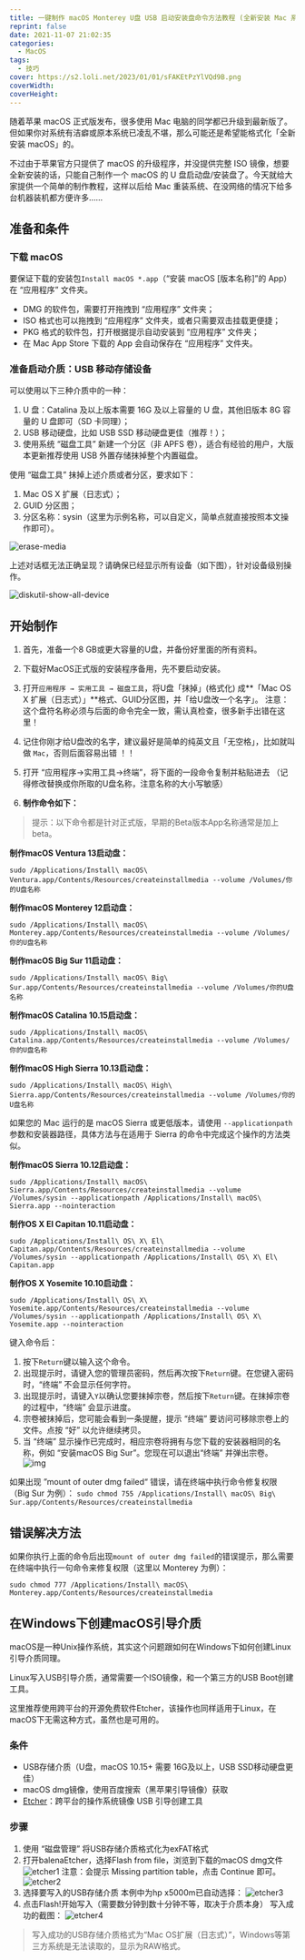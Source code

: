 ```yaml
---
title: 一键制作 macOS Monterey U盘 USB 启动安装盘命令方法教程 (全新安装 Mac 系统)
reprint: false
date: 2021-11-07 21:02:35
categories:
  - MacOS
tags:
  - 技巧
cover: https://s2.loli.net/2023/01/01/sFAKEtPzYlVQd9B.png
coverWidth:
coverHeight:
---
```


随着苹果 macOS 正式版发布，很多使用 Mac 电脑的同学都已升级到最新版了。但如果你对系统有洁癖或原本系统已凌乱不堪，那么可能还是希望能格式化「全新安装 macOS」的。

不过由于苹果官方只提供了 macOS 的升级程序，并没提供完整 ISO 镜像，想要全新安装的话，只能自己制作一个 macOS 的 U 盘启动盘/安装盘了。今天就给大家提供一个简单的制作教程，这样以后给 Mac 重装系统、在没网络的情况下给多台机器装机都方便许多……

## 准备和条件

### 下载 macOS

要保证下载的安装包`Install macOS *.app`（“安装 macOS [版本名称]”的 App）在 “应用程序” 文件夹。

- DMG 的软件包，需要打开拖拽到 “应用程序” 文件夹；
- ISO 格式也可以拖拽到 “应用程序” 文件夹，或者只需要双击挂载更便捷；
- PKG 格式的软件包，打开根据提示自动安装到 “应用程序” 文件夹；
- 在 Mac App Store 下载的 App 会自动保存在 “应用程序” 文件夹。

### 准备启动介质：USB 移动存储设备

可以使用以下三种介质中的一种：

1. U 盘：Catalina 及以上版本需要 16G 及以上容量的 U 盘，其他旧版本 8G 容量的 U 盘即可（SD 卡同理）；
2. USB 移动硬盘，比如 USB SSD 移动硬盘更佳（推荐！）；
3. 使用系统 “磁盘工具” 新建一个分区（非 APFS 卷），适合有经验的用户，大版本更新推荐使用 USB 外置存储抹掉整个内置磁盘。

使用 “磁盘工具” 抹掉上述介质或者分区，要求如下：

1. Mac OS X 扩展（日志式）；
2. GUID 分区图；
3. 分区名称：sysin（这里为示例名称，可以自定义，简单点就直接按照本文操作即可）。

![erase-media](https://sysin.org/blog/macos-createinstallmedia/erase-media.webp)

上述对话框无法正确呈现？请确保已经显示所有设备（如下图），针对设备级别操作。

![diskutil-show-all-device](https://sysin.org/blog/macos-createinstallmedia/diskutil-show-all-device.webp)

## 开始制作

1. 首先，准备一个8 GB或更大容量的U盘，并备份好里面的所有资料。

2. 下载好MacOS正式版的安装程序备用，先不要启动安装。

3. 打开`应用程序 → 实用工具 → 磁盘工具`，将U盘「抹掉」(格式化) 成**「Mac OS X 扩展（日志式）」**格式、GUID分区图，并「给U盘改一个名字」。
    注意：这个盘符名称必须与后面的命令完全一致，需认真检查，很多新手出错在这里！

4. 记住你刚才给U盘改的名字，建议最好是简单的纯英文且「无空格」，比如就叫做 `Mac`，否则后面容易出错 ！！

5. 打开 “应用程序→实用工具→终端”，将下面的一段命令复制并粘贴进去 （记得修改替换成你所取的U盘名称，注意名称的大小写敏感）

6. **制作命令如下：**

> 提示：以下命令都是针对正式版，早期的Beta版本App名称通常是加上beta。

**制作macOS Ventura 13启动盘：**

```shell
sudo /Applications/Install\ macOS\ Ventura.app/Contents/Resources/createinstallmedia --volume /Volumes/你的U盘名称
```

**制作macOS Monterey 12启动盘：**

```shell
sudo /Applications/Install\ macOS\ Monterey.app/Contents/Resources/createinstallmedia --volume /Volumes/你的U盘名称
```

**制作macOS Big Sur 11启动盘：**

```shell
sudo /Applications/Install\ macOS\ Big\ Sur.app/Contents/Resources/createinstallmedia --volume /Volumes/你的U盘名称
```

**制作macOS Catalina 10.15启动盘：**

```shell
sudo /Applications/Install\ macOS\ Catalina.app/Contents/Resources/createinstallmedia --volume /Volumes/你的U盘名称
```

**制作macOS High Sierra 10.13启动盘：**

```shell
sudo /Applications/Install\ macOS\ High\ Sierra.app/Contents/Resources/createinstallmedia --volume /Volumes/你的U盘名称
```

如果您的 Mac 运行的是 macOS Sierra 或更低版本，请使用 `--applicationpath` 参数和安装器路径，具体方法与在适用于 Sierra 的命令中完成这个操作的方法类似。

**制作macOS Sierra 10.12启动盘：**

```shell
sudo /Applications/Install\ macOS\ Sierra.app/Contents/Resources/createinstallmedia --volume /Volumes/sysin --applicationpath /Applications/Install\ macOS\ Sierra.app --nointeraction
```

**制作OS X El Capitan 10.11启动盘：**

```shell
sudo /Applications/Install\ OS\ X\ El\ Capitan.app/Contents/Resources/createinstallmedia --volume /Volumes/sysin --applicationpath /Applications/Install\ OS\ X\ El\ Capitan.app
```

**制作OS X Yosemite 10.10启动盘：**

```shell
sudo /Applications/Install\ OS\ X\ Yosemite.app/Contents/Resources/createinstallmedia --volume /Volumes/sysin --applicationpath /Applications/Install\ OS\ X\ Yosemite.app --nointeraction
```

键入命令后：

1. 按下`Return`键以输入这个命令。
2. 出现提示时，请键入您的管理员密码，然后再次按下`Return`键。在您键入密码时，“终端” 不会显示任何字符。
3. 出现提示时，请键入`Y`以确认您要抹掉宗卷，然后按下`Return`键。在抹掉宗卷的过程中，“终端” 会显示进度。
4. 宗卷被抹掉后，您可能会看到一条提醒，提示 “终端” 要访问可移除宗卷上的文件。点按 “好” 以允许继续拷贝。
5. 当 “终端” 显示操作已完成时，相应宗卷将拥有与您下载的安装器相同的名称，例如 “安装macOS Big Sur”。您现在可以退出“终端” 并弹出宗卷。
   ![img](https://support.apple.com/library/content/dam/edam/applecare/images/en_US/macos/Big-Sur/macos-big-sur-terminal-create-bootable-installer.jpg)

如果出现 ”mount of outer dmg failed“ 错误，请在终端中执行命令修复权限（Big Sur 为例）：
`sudo chmod 755 /Applications/Install\ macOS\ Big\ Sur.app/Contents/Resources/createinstallmedia`

## 错误解决方法

如果你执行上面的命令后出现`mount of outer dmg failed`的错误提示，那么需要在终端中执行一句命令来修复权限（这里以 Monterey 为例）：

```shell
sudo chmod 777 /Applications/Install\ macOS\ Monterey.app/Contents/Resources/createinstallmedia
```

## 在Windows下创建macOS引导介质

macOS是一种Unix操作系统，其实这个问题跟如何在Windows下如何创建Linux引导介质同理。

Linux写入USB引导介质，通常需要一个ISO镜像，和一个第三方的USB Boot创建工具。

这里推荐使用跨平台的开源免费软件Etcher，该操作也同样适用于Linux，在macOS下无需这种方式，虽然也是可用的。

### 条件

- USB存储介质（U盘，macOS 10.15+ 需要 16G及以上，USB SSD移动硬盘更佳）
- macOS dmg镜像，使用百度搜索（黑苹果引导镜像）获取
- [Etcher](https://github.com/balena-io/etcher)：跨平台的操作系统镜像 USB 引导创建工具

### 步骤

1. 使用 “磁盘管理” 将USB存储介质格式化为exFAT格式
2. 打开balenaEtcher，选择Flash from file，浏览到下载的macOS dmg文件
   ![etcher1](https://sysin.org/blog/macos-createinstallmedia/etcher1.webp)
   注意：会提示 Missing partition table，点击 Continue 即可。
   ![etcher2](https://sysin.org/blog/macos-createinstallmedia/etcher2.webp)
3. 选择要写入的USB存储介质
   本例中为hp x5000m已自动选择：
   ![etcher3](https://sysin.org/blog/macos-createinstallmedia/etcher3.webp)
4. 点击Flash!开始写入（需要数分钟到数十分钟不等，取决于介质本身）
   写入成功的截图：
   ![etcher4](https://sysin.org/blog/macos-createinstallmedia/etcher4.webp)

> 写入成功的USB存储介质格式为“Mac OS扩展（日志式）”，Windows等第三方系统是无法读取的，显示为RAW格式。
